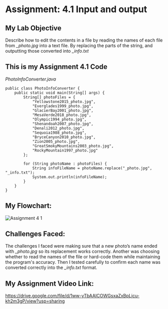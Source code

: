 # Assignment: 4.1 Input and output

## My Lab Objective
Describe how to edit the contents in a file by reading the names of each file from *_photo.jpg* into a text file. By replacing the parts of the string, and outputting those converted into *_info.txt*

## This is my Assignment 4.1 Code

*PhotoInfoConverter.java*
```
public class PhotoInfoConverter {
    public static void main(String[] args) {
        String[] photoFiles = {
            "Yellowstone2015_photo.jpg",
            "Everglades1999_photo.jpg",
            "GlacierBay2001_photo.jpg",
            "MesaVerde2018_photo.jpg",
            "Olympic1994_photo.jpg",
            "Shenandoah2007_photo.jpg",
            "Denali2012_photo.jpg",
            "Sequoia1988_photo.jpg",
            "BryceCanyon2010_photo.jpg",
            "Zion2005_photo.jpg",
            "GreatSmokyMountains2003_photo.jpg",
            "RockyMountain1997_photo.jpg"
        };

        for (String photoName : photoFiles) {
            String infoFileName = photoName.replace("_photo.jpg", "_info.txt");
            System.out.println(infoFileName);
        }
    }
}
```
## My Flowchart:
![Assignment 4 1](https://github.com/user-attachments/assets/76476ded-08e3-4368-899c-ccae92ea74fb)

## Challenges Faced:

The challenges I faced were making sure that a new photo’s name ended with *_photo.jpg* so its replacement works correctly. Another was choosing whether to read the names of the file or hard-code them while maintaining the program's accuracy. Then I tested carefully to confirm each name was converted correctly into the *_info.txt* format.

## My Assignment Video Link:
https://drive.google.com/file/d/1ww-yTbAAICOWGsxaZxBpLjcu-kh2m3gP/view?usp=sharing

